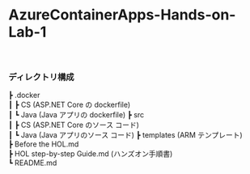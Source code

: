 # AzureContainerApps-Hands-on-Lab-1

<br />

### ディレクトリ構成
┣ .docker  
┃   ┣ CS (ASP.NET Core の dockerfile)  
┃   ┗ Java (Java アプリの dockerfile)
┣ src  
┃   ┣ CS (ASP.NET Core のソース コード)  
┃   ┗ Java (Java アプリのソース コード)
┣ templates (ARM テンプレート)  
┣ Before the HOL.md  
┣ HOL step-by-step Guide.md (ハンズオン手順書)  
┗ README.md
